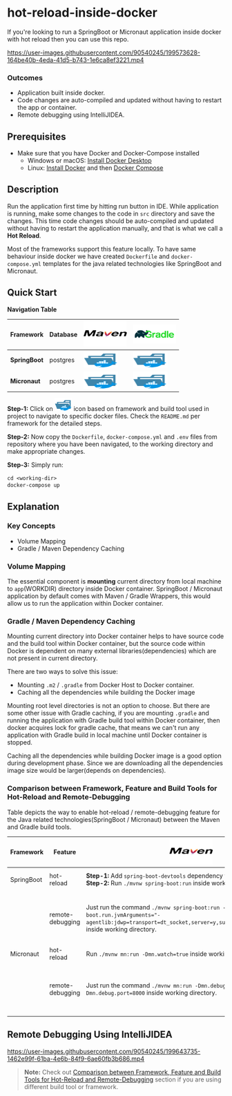 # hot-reload-inside-docker

If you're looking to run a SpringBoot or Micronaut application inside docker with hot reload then
you can use this repo.

https://user-images.githubusercontent.com/90540245/199573628-164be40b-4eda-41d5-b743-1e6ca8ef3221.mp4

### Outcomes

- Application built inside docker.
- Code changes are auto-compiled and updated without having to restart the app or container.
- Remote debugging using IntelliJIDEA.

## Prerequisites

- Make sure that you have Docker and Docker-Compose installed
    - Windows or macOS: [Install Docker Desktop](https://www.docker.com/get-started/)
    - Linux: [Install Docker](https://www.docker.com/get-started/) and
      then [Docker Compose](https://github.com/docker/compose)

## Description

Run the application first time by hitting run button in IDE. While application is running, make some
changes to the code in `src` directory and save the changes. This time code changes
should be auto-compiled and updated without having to restart the application manually, and that is
what we call a __Hot Reload__.

Most of the frameworks support this feature locally. To have same behaviour inside
docker we have created `Dockerfile` and `docker-compose.yml` templates
for the java related technologies like SpringBoot and Micronaut.

## Quick Start

__Navigation Table__

| Framework      | Database | <img src="./resources/maven-icon.svg" alt="maven" width="100" height="60">                                  | <img src="./resources/gradle-icon.svg" alt="maven" width="100" height="45"> |
|----------------|----------|-------------------------------------------------------------------------------------------------------------|-------|
| __SpringBoot__ | postgres | [<img src="./resources/folder_type_docker.svg" alt="folder" width="80" height="40"/>](./spring-postgres)    |[<img src="./resources/folder_type_docker.svg" alt="folder" width="80" height="40"/>](./spring-postgres)|
| __Micronaut__  | postgres | [<img src="./resources/folder_type_docker.svg" alt="folder" width="80" height="40"/>](./micronaut-postgres) | [<img src="./resources/folder_type_docker.svg" alt="folder" width="80" height="40"/>](./micronaut-postgres)|

__Step-1:__ Click
on <img src="./resources/folder_type_docker.svg" alt="folder" width="40" height="30"/> icon
based on framework and build tool used in project to navigate to specific docker files. Check
the `README.md` per framework for the detailed steps.

__Step-2:__ Now copy the `Dockerfile`, `docker-compose.yml` and `.env` files from repository where
you have been navigated, to the working directory and make appropriate changes.

__Step-3:__ Simply run:

```
cd <working-dir>
docker-compose up
```

## Explanation

### Key Concepts

- Volume Mapping
- Gradle / Maven Dependency Caching

### Volume Mapping

The essential component is __mounting__ current directory from local machine to `app`(WORKDIR)
directory
inside Docker container. SpringBoot / Micronaut application by default comes with Maven / Gradle
Wrappers, this would allow us to run the application within Docker container.

### Gradle / Maven Dependency Caching

Mounting current directory into Docker container helps to have source code and the
build tool within Docker container, but the source code within Docker is dependent on many external
libraries(dependencies) which are not present in current directory.

There are two ways to solve this issue:

- Mounting `.m2` / `.gradle` from Docker Host to Docker container.
- Caching all the dependencies while building the Docker image

Mounting root level directories is not an option to choose. But there are some other issue with Gradle
caching, if you are mounting `.gradle` and running the application with Gradle build tool within
Docker container, then docker acquires lock for gradle cache, that means we
can't run any application with Gradle build in local machine until Docker container is stopped.

Caching all the dependencies while building Docker image is a good option during development phase.
Since we are downloading all the dependencies image size would be larger(depends on dependencies).

### Comparison between Framework, Feature and Build Tools for Hot-Reload and Remote-Debugging

Table depicts the way to enable hot-reload / remote-debugging feature for the Java related
technologies(SpringBoot / Micronaut) between the Maven and Gradle build tools.

| Framework | Feature          | <img src="./resources/maven-icon.svg" alt="maven" width="100" height="60">                                                                                                    | <img src="./resources/gradle-icon.svg" alt="maven" width="100" height="45">                                                                                                                                             |
|----------|------------------|-------------------------------------------------------------------------------------------------------------------------------------------------------------------------------|-------------------------------------------------------------------------------------------------------------------------------------------------------------------------------------------------------------------------|
| SpringBoot | hot-reload       | __Step-1:__ Add `spring-boot-devtools` dependency to `pom.xml`. </br> __Step-2:__ Run `./mvnw spring-boot:run` inside working directory.                                      | __Step-1:__ Add `org.springframework.boot:spring-boot-devtools` dependency to `build.gradle`. </br> __step-2__: Run `./gradlew bootRun` inside working directory.                                                       |
|          | remote-debugging | Just run the command `./mvnw spring-boot:run -Dspring-boot.run.jvmArguments="-agentlib:jdwp=transport=dt_socket,server=y,suspend=n,address=*:8000"` inside working directory. | __Step-1:__ Add task </br>`bootRun { jvmArgs=["-agentlib:jdwp=transport=dt_socket,server=y,suspend=n,address=*:8000"] }`</br> to `build.gradle`</br></br> __Step-2__: Run `./gradlew bootRun` inside working directory. |
|Micronaut| hot-reload       | Run `./mvnw mn:run -Dmn.watch=true` inside working directory                                                                                                                  | Run `./gradlew run -t` inside working directory, Here `-t` enables continious build.                                                                                                                                    |
|          | remote-debugging | Just run the command `./mvnw mn:run -Dmn.debug -Dmn.debug.host=* -Dmn.debug.port=8000` inside working directory.                                                              | __Step-1:__ Add task </br>`run { jvmArgs=["-agentlib:jdwp=transport=dt_socket,server=y,suspend=n,address=*:8000"] }`</br> to `build.gradle`</br></br> __Step-2__: Run `./gradlew run -t` inside working directory.      

## Remote Debugging Using IntelliJIDEA

https://user-images.githubusercontent.com/90540245/199643735-1462e99f-61ba-4e6b-84f9-6ae60fb3b686.mp4

> __Note:__ Check
> out [Comparison between Framework, Feature and Build Tools for Hot-Reload and Remote-Debugging]()
> section
> if you are using different build tool or framework.